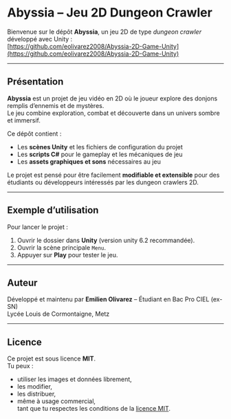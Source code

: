 # Abyssia – Jeu 2D Dungeon Crawler

Bienvenue sur le dépôt **Abyssia**, un jeu 2D de type *dungeon crawler* développé avec Unity :  
[https://github.com/eolivarez2008/Abyssia-2D-Game-Unity](https://github.com/eolivarez2008/Abyssia-2D-Game-Unity)

---

## Présentation

**Abyssia** est un projet de jeu vidéo en 2D où le joueur explore des donjons remplis d’ennemis et de mystères.  
Le jeu combine exploration, combat et découverte dans un univers sombre et immersif.  

Ce dépôt contient :  

- Les **scènes Unity** et les fichiers de configuration du projet  
- Les **scripts C#** pour le gameplay et les mécaniques de jeu  
- Les **assets graphiques et sons** nécessaires au jeu  

Le projet est pensé pour être facilement **modifiable et extensible** pour des étudiants ou développeurs intéressés par les dungeon crawlers 2D.

---

## Exemple d’utilisation

Pour lancer le projet :  

1. Ouvrir le dossier dans **Unity** (version unity 6.2 recommandée).  
2. Ouvrir la scène principale `Menu`.  
3. Appuyer sur **Play** pour tester le jeu.

---

## Auteur

Développé et maintenu par **Emilien Olivarez** – Étudiant en Bac Pro CIEL (ex-SN)  
Lycée Louis de Cormontaigne, Metz

---

## Licence

Ce projet est sous licence **MIT**.  
Tu peux :  
- utiliser les images et données librement,  
- les modifier,  
- les distribuer,  
- même à usage commercial,  
tant que tu respectes les conditions de la [licence MIT](https://opensource.org/licenses/MIT).
